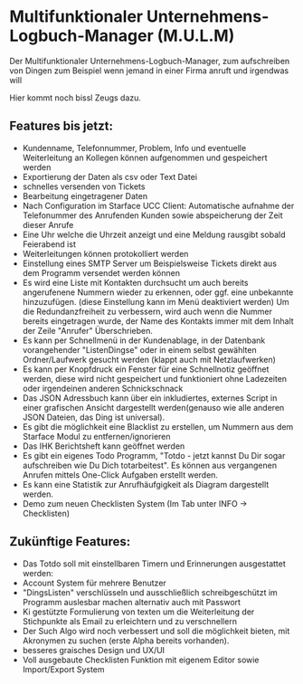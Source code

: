 # Multifunktionaler Unternehmens-Logbuch-Manager (M.U.L.M)
Der Multifunktionaler Unternehmens-Logbuch-Manager, 
zum aufschreiben von Dingen zum Beispiel wenn jemand in einer Firma anruft und irgendwas will

Hier kommt noch bissl Zeugs dazu.
## Features bis jetzt:
- Kundenname, Telefonnummer, Problem, Info und eventuelle Weiterleitung an Kollegen können aufgenommen und gespeichert werden
- Exportierung der Daten als csv oder Text Datei
- schnelles versenden von Tickets
- Bearbeitung eingetragener Daten
- Nach Configuration im Starface UCC Client: Automatische aufnahme der Telefonummer des Anrufenden Kunden sowie abspeicherung der Zeit dieser Anrufe
- Eine Uhr welche die Uhrzeit anzeigt und eine Meldung rausgibt sobald Feierabend ist
- Weiterleitungen können protokolliert werden
- Einstellung eines SMTP Server um Beispielsweise Tickets direkt aus dem Programm versendet werden können
- Es wird eine Liste mit Kontakten durchsucht um auch bereits angerufenene Nummern wieder zu erkennen, oder ggf. eine unbekannte hinzuzufügen. (diese Einstellung kann im Menü deaktiviert werden)
    Um die Redundanzfreiheit zu verbessern, wird auch wenn die Nummer bereits eingetragen wurde, der Name des Kontakts immer mit dem Inhalt der Zeile "Anrufer" Überschrieben.
- Es kann per Schnellmenü in der Kundenablage, in der Datenbank vorangehender "ListenDingse" oder in einem selbst gewählten Ordner/Laufwerk gesucht werden (klappt auch mit Netzlaufwerken)
- Es kann per Knopfdruck ein Fenster für eine Schnellnotiz geöffnet werden, diese wird nicht gespeichert und funktioniert ohne Ladezeiten oder irgendeinen anderen Schnickschnack
- Das JSON Adressbuch kann über ein inkludiertes, externes Script in einer grafischen Ansicht dargestellt werden(genauso wie alle anderen JSON Dateien, das Ding ist universal).
- Es gibt die möglichkeit eine Blacklist zu erstellen, um Nummern aus dem Starface Modul zu entfernen/ignorieren
- Das IHK Berichtsheft kann geöffnet werden
- Es gibt ein eigenes Todo Programm, "Totdo - jetzt kannst Du Dir sogar aufschreiben wie Du Dich totarbeitest". Es können aus vergangenen Anrufen mittels One-Click Aufgaben erstellt werden.
- Es kann eine Statistik zur Anrufhäufgigkeit als Diagram dargestellt werden.
- Demo zum neuen Checklisten System (Im Tab unter INFO -> Checklisten)


## Zukünftige Features:
- Das Totdo soll mit einstellbaren Timern und Erinnerungen ausgestattet werden:
- Account System für mehrere Benutzer
- "DingsListen" verschlüsseln und ausschließlich schreibgeschützt im Programm auslesbar machen alternativ auch mit Passwort
- Ki gestützte Formulierung von texten um die Weiterleitung der Stichpunkte als Email zu erleichtern und zu verschnellern
- Der Such Algo wird noch verbessert und soll die möglichkeit bieten, mit Akronymen zu suchen (erste Alpha bereits vorhanden).
- besseres graisches Design und UX/UI
- Voll ausgebaute Checklisten Funktion mit eigenem Editor sowie Import/Export System
